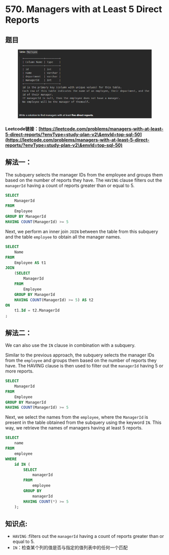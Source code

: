 # 570. Managers with at Least 5 Direct Reports

## 题目

<figure><img src="../../../.gitbook/assets/image (1) (1) (1) (1) (1) (1) (1) (1) (1) (1) (1) (1) (1) (1) (1) (1) (1) (1) (1).png" alt=""><figcaption></figcaption></figure>

#### Leetcode链接：[https://leetcode.com/problems/managers-with-at-least-5-direct-reports/?envType=study-plan-v2\&envId=top-sql-50](https://leetcode.com/problems/managers-with-at-least-5-direct-reports/?envType=study-plan-v2\&envId=top-sql-50)

## 解法一：

The subquery selects the manager IDs from the employee and groups them based on the number of reports they have. The `HAVING` clause filters out the `managerId` having a count of reports greater than or equal to 5.

```sql
SELECT 
    ManagerId
FROM 
    Employee
GROUP BY ManagerId
HAVING COUNT(ManagerId) >= 5
```

Next, we perform an inner join `JOIN` between the table from this subquery and the table `employee` to obtain all the manager names.

```sql
SELECT
    Name
FROM
    Employee AS t1 
JOIN
    (SELECT 
        ManagerId
    FROM 
        Employee
    GROUP BY ManagerId
    HAVING COUNT(ManagerId) >= 5) AS t2
ON 
    t1.Id = t2.ManagerId
;
```

## 解法二：

We can also use the `IN` clause in combination with a subquery.

Similar to the previous approach, the subquery selects the manager IDs from the `employee` and groups them based on the number of reports they have. The HAVING clause is then used to filter out the `managerId` having 5 or more reports.

```sql
SELECT 
    ManagerId
FROM 
    Employee
GROUP BY ManagerId
HAVING COUNT(ManagerId) >= 5
```

Next, we select the names from the `employee`, where the `ManagerId` is present in the table obtained from the subquery using the keyword `IN`. This way, we retrieve the names of managers having at least 5 reports.

```sql
SELECT
    name
FROM
    employee
WHERE
    id IN (
        SELECT
            managerId
        FROM
            employee
        GROUP BY
            managerId
        HAVING COUNT(*) >= 5
    );
```

## **知识点:**&#x20;

* `HAVING` :filters out the `managerId` having a count of reports greater than or equal to 5.
* `IN`：检查某个列的值是否与指定的值列表中的任何一个匹配
